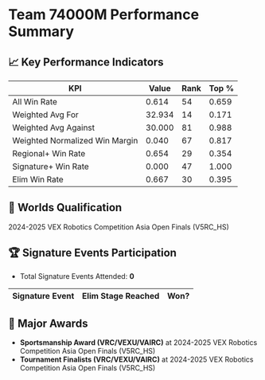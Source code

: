 # Team 74000M Performance Summary

## 📈 Key Performance Indicators
| KPI | Value | Rank | Top % |
| --- | ----- | ---- | ----- |
| All Win Rate | 0.614 | 54 | 0.659 |
| Weighted Avg For | 32.934 | 14 | 0.171 |
| Weighted Avg Against | 30.000 | 81 | 0.988 |
| Weighted Normalized Win Margin | 0.040 | 67 | 0.817 |
| Regional+ Win Rate | 0.654 | 29 | 0.354 |
| Signature+ Win Rate | 0.000 | 47 | 1.000 |
| Elim Win Rate | 0.667 | 30 | 0.395 |


## 🎯 Worlds Qualification
2024-2025 VEX Robotics Competition Asia Open Finals (V5RC_HS)

## 🏆 Signature Events Participation
- Total Signature Events Attended: **0**

| Signature Event | Elim Stage Reached | Won? |
|:----------------|:-------------------|:----|


## 🥇 Major Awards
- **Sportsmanship Award (VRC/VEXU/VAIRC)** at 2024-2025 VEX Robotics Competition Asia Open Finals (V5RC_HS)
- **Tournament Finalists (VRC/VEXU/VAIRC)** at 2024-2025 VEX Robotics Competition Asia Open Finals (V5RC_HS)

